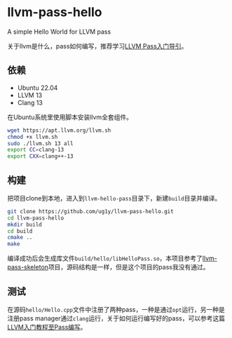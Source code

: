 # llvm-pass-hello

A simple Hello World for LLVM pass

关于llvm是什么，pass如何编写，推荐学习[LLVM Pass入门导引](https://zhuanlan.zhihu.com/p/122522485)。

## 依赖

- Ubuntu 22.04
- LLVM 13
- Clang 13

在Ubuntu系统里使用脚本安装llvm全套组件。
```bash
wget https://apt.llvm.org/llvm.sh
chmod +x llvm.sh
sudo ./llvm.sh 13 all
export CC=clang-13
export CXX=clang++-13
```

## 构建

把项目clone到本地，进入到`llvm-hello-pass`目录下，新建`build`目录并编译。
```bash
git clone https://github.com/ug1y/llvm-pass-hello.git
cd llvm-pass-hello
mkdir build
cd build
cmake ..
make
```

编译成功后会生成库文件`build/hello/libHelloPass.so`，本项目参考了[llvm-pass-skeleton](https://github.com/sampsyo/llvm-pass-skeleton)项目，源码结构是一样，但是这个项目的pass我没有通过。

## 测试

在源码`hello/Hello.cpp`文件中注册了两种pass，一种是通过`opt`运行，另一种是注册pass manager通过`clang`运行，关于如何运行编写好的pass，可以参考这篇[LLVM入门教程至Pass编写](https://blog.yuuoniy.cn/posts/llvm-pass-1/)。